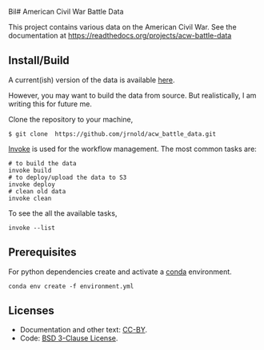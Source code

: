 Bil# American Civil War Battle Data

This project contains various data on the American Civil War.
See the documentation at https://readthedocs.org/projects/acw-battle-data

## Install/Build

A current(ish) version of the data is available [here](http://acw-battle-data.readthedocs.io/en/latest/).

However, you may want to build the data from source. But realistically, I am writing this for future me.

Clone the repository to your machine,
```console
$ git clone  https://github.com/jrnold/acw_battle_data.git
```
[Invoke](http://www.pyinvoke.org/) is used for the workflow management.
The most common tasks are:
```console
# to build the data
invoke build
# to deploy/upload the data to S3
invoke deploy
# clean old data
invoke clean
```

To see the all the available tasks,
```console
invoke --list
```

## Prerequisites

For python dependencies create and activate a [conda](http://conda.pydata.org/docs/using/envs.html#create-a-separate-environment) environment.

```shell
conda env create -f environment.yml
```

## Licenses

- Documentation and other text: [CC-BY](http://creativecommons.org/licenses/by/4.0/).
- Code: [BSD 3-Clause License](http://opensource.org/licenses/BSD-3-Clause).
